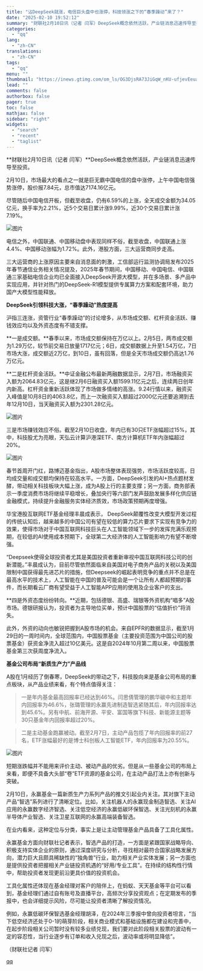 ```yaml
---
title: "沾DeepSeek就涨，电信巨头盘中也涨停，科技领涨之下的“春季躁动”来了？"
date: "2025-02-10 19:52:12"
summary: "财联社2月10日讯（记者 闫军）DeepSeek概念依然活跃，产业链消息迅速传导至投资。2月10日，..."
categories:
  - "qq"
lang:
  - "zh-CN"
translations:
  - "zh-CN"
tags:
  - "qq"
menu: ""
thumbnail: "https://inews.gtimg.com/om_ls/OG3DjsRA73JiGqW_nKU-ufjevEeuaccKjWyViTw0YzeSgAA_640360/0"
lead: ""
comments: false
authorbox: false
pager: true
toc: false
mathjax: false
sidebar: "right"
widgets:
  - "search"
  - "recent"
  - "taglist"
---
```


**财联社2月10日讯（记者 闫军）**DeepSeek概念依然活跃，产业链消息迅速传导至投资。

2月10日，市场最大的看点之一就是巨无霸中国电信的盘中涨停，上午中国电信强势涨停，股价报7.84元，总市值达7174.16亿元。

尽管随后中国电信开板，但截至收盘，仍有6.59%的上涨，全天成交金额为34.05亿元，换手率为2.21%，近5个交易日累计涨9.99%，近30个交易日累计涨7.19%。

![图片](https://inews.gtimg.com/om_bt/OIaTse8qP_Bz9uybFogWPeC4WnAmwCRACIrDiUCXAniVYAA/641)

电信之外，中国联通、中国移动盘中表现同样不俗，截至收盘，中国联通上涨4.4%、中国移动涨幅为1.72%。此外，港股方面，三大运营商同步走高。

三大运营商的上涨原因主要来自消息面的刺激，工信部运行监测协调局发布2025年春节通信业务相关情况提及，2025年春节期间，中国移动、中国电信、中国联通三家基础电信企业均已全面接入DeepSeek开源大模型，并在多场景、多产品中实现应用，并针对热门的DeepSeek-R1模型提供专属算力方案和配套环境，助力国产大模型性能释放。

**DeepSeek引领科技大涨，“春季躁动”热度提高**

沪指三连涨，资管行业“春季躁动”的讨论增多，从市场成交额、杠杆资金活跃、赚钱效应均以及外资态度有不错支撑。

**一是成交额。**春季以来，市场成交额保持在万亿以上。2月5日，两市成交额为1.29万亿，较节前交易日放量1717亿元；6日，成交额数据上升至1.54万亿，7日市场大涨，成交额近2万亿，到10日，虽有回落，但是全天市场成交额仍高达1.76万亿元。

**二是杠杆资金活跃。**中证金融公布最新两融数据显示，2月7日，市场融资买入额为2064.83亿元，这是继2月6日融资买入额1599.11亿元之后，连续两日创年内新高。杠杆资金重新活跃体现了市场做多情绪的高涨。9.24行情以来，融资买入峰值是10月8日的4063.8亿，而上一次融资买入额超过2000亿元还要追溯到去年12月10日，当天融资买入额为2301.28亿元。

![图片](https://inews.gtimg.com/om_bt/OT21ISuL1erWtSNn8fSBF4mXTQSQ0IiIu3jrWmXSs_2xUAA/641)

三是市场赚钱效应不俗。截至2月10日收盘，年内已有30只ETF涨幅超过15%，其中，科技股尤为亮眼，天弘云计算沪港深ETF、南方计算机ETF年内涨幅超过20%。

![图片](https://inews.gtimg.com/om_bt/OxyAOak6y0LEPYIb2hLPVME-ec5NVhKCOYMBokEnVp9EQAA/641)

春节首周开门红，路博迈基金指出，A股市场整体表现强势，市场活跃度较高，日均成交量和成交额均保持在较高水平。一方面，DeepSeek引发的AI+热点题材发酵，带动相关科技板块大幅上涨，成为A股上行的主要支撑；另一方面，商务部表示一季度消费市场将继续平稳增长，叠加央行等六部门发声鼓励发展多样化供应链金融模式，持续提升金融服务实体经济质效，市场政策预期再度增强。

华宝港股互联网ETF基金经理丰晨成表示， DeepSeek颠覆性改变大模型开发过程的传统认知后，越来越多的中国公司有望在较低的算力芯片要求下实现有竞争力的效果，使得市场对于中国互联网科技巨头在人工智能领域下一步的发挥充满乐观预期，在较低的AI使用成本预期下，全球第二大经济体的人工智能影响力有望不断增强。

“Deepseek使得全球投资者尤其是美国投资者重新审视中国互联网科技公司的创新潜能。”丰晨成认为，目前尽管依然面临来自美国对电子商务产品的关税以及美国限制中国获得最先进芯片的措施，但Deepseek的崛起表明竞争的重点并不总是在最高水平的技术上，人工智能在中国的普及可能会是一个让所有人都超预期的事件，而长期看云厂商有望受益于人工智能APP应用的使用及企业客户的支出。

**四是外资态度纷纷转向。**近期，包括德银、高盛、瑞银等外资机构“唱多”A股市场。德银研报认为，投资者为主导地位买单，预计中国股票的“估值折价”将消失。

此外，外资的动向也敏锐把握到A股市场的机会。来自EPFR的数据显示，截至1月29日的一周时间内，全球范围内，中国股票基金（主要投资范围为中国公司的股票基金）获资金净流入超过10亿美元。这是自2024年10月第二周以来，中国股票基金第三次获周度净流入。

**基金公司布局“新质生产力”产品线**

A股在1月经历了倒春寒，DeepSeek的带动之下，科技股向来是基金公司布局的重点板块，从产品业绩来看，有个特点值得关注：

> 一是年内基金最高回报率已经达到46%。闫思倩管理的鹏华碳中和主题年内回报率为46.6%，张璐管理的永赢先进制造智选紧随其后，年内回报率达到45.6%。另有中航、前海开源、平安、富国等旗下科技、新能源主题等30只基金年内回报率超过20%。

> 二是主动基金跑赢被动。截至2月7日，主动产品包揽了年内回报率的前27名，ETF涨幅最好的是博士科创板人工智能ETF，年内回报率为20.55%。

![图片](https://inews.gtimg.com/om_bt/Of-KfED9dQFbbgJyi-ECol4QPz4lcFHn-Dcn3Q9n-EUhUAA/641)

短期涨跌幅并不能用来评价主动、被动产品的优劣。但是从一些基金公司的布局上来看，即便不具备大头部“卷”ETF资源的基金公司，在主动产品打法上亦有创新与突破。

2月10日，永赢基金一篇新质生产力系列产品的推文引起业内关注。其对旗下主动产品“智选”系列进行了清晰定位。比如，关注机器人的永赢现金制造智选、关注AI应用的永赢数字经济智选、关注低空经济的永赢低碳环保智选、关注光刻机的永赢半导体产业智选、关注卫星互联网的永赢高端装备智选。

在业内看来，这种定位与分类，事实上是让主动管理基金产品具备了工具化属性。

永赢基金方面向财联社记者表示，智选产品的打造，一方面是紧跟国家战略导向、积极支持实体企业的原则，通过深度研究与分析，寻找相对最符合国家战略发展方向，潜力巨大且颇具稀缺性的“独角兽”行业，助力相关产业实体发展；另一方面也是提供投资者把握相关产业链投资机遇的“好用/专业工具”。在持续的结构性行情中，帮助投资者发现更前沿更具价值的投资机会。

工具化属性还体现在基金经理对客户的陪伴上，在蚂蚁、天天基金等平台可以看到，基金经理们通过自有账号及直播平台，高频次分享投资观点；在定期发布的季报中，也会详细提示风险，尽可能让投资者清晰了解投资情况。

例如，永赢低碳环保智选基金经理胡泽，在2024年三季报中曾向投资者坦言，“当下低空经济还处于0-1的萌芽阶段，相关商业模式和基础设施都在建设和完善中，在起步阶段相关公司暂时没有较多业绩兑现，我们要对此阶段相关股票的波动有一定的容忍性，当行业逐步有订单和收入兑现之后，波动率或将明显降低”。

（财联社记者 闫军）

[qq](https://new.qq.com/rain/a/20250210A07SGN00)
